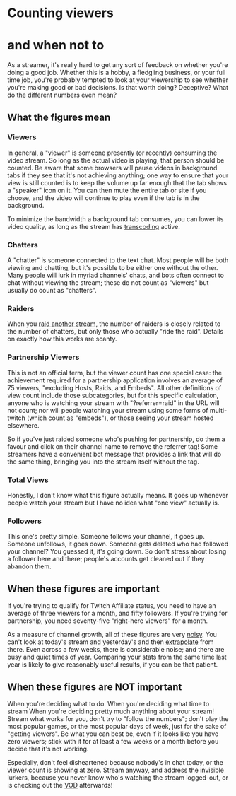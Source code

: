 # Counting viewers
# and when not to

As a streamer, it's really hard to get any sort of feedback on whether you're
doing a good job. Whether this is a hobby, a fledgling business, or your full
time job, you're probably tempted to look at your viewership to see whether
you're making good or bad decisions. Is that worth doing? Deceptive? What do
the different numbers even mean?

## What the figures mean

### Viewers

In general, a "viewer" is someone presently (or recently) consuming the video
stream. So long as the actual video is playing, that person should be counted.
Be aware that some browsers will pause videos in background tabs if they see
that it's not achieving anything; one way to ensure that your view is still
counted is to keep the volume up far enough that the tab shows a "speaker" icon
on it. You can then mute the entire tab or site if you choose, and the video
will continue to play even if the tab is in the background.

To minimize the bandwidth a background tab consumes, you can lower its video
quality, as long as the stream has [transcoding](Glossary#transcoding) active.

### Chatters

A "chatter" is someone connected to the text chat. Most people will be both
viewing and chatting, but it's possible to be either one without the other.
Many people will lurk in myriad channels' chats, and bots often connect to
chat without viewing the stream; these do not count as "viewers" but usually
do count as "chatters".

### Raiders

When you [raid another stream](RaidingOnTwitch), the number of raiders is
closely related to the number of chatters, but only those who actually "ride
the raid". Details on exactly how this works are scanty.

### Partnership Viewers

This is not an official term, but the viewer count has one special case: the
achievement required for a partnership application involves an average of 75
viewers, "excluding Hosts, Raids, and Embeds". All other definitions of view
count include those subcategories, but for this specific calculation, anyone
who is watching your stream with "?referrer=raid" in the URL will not count;
nor will people watching your stream using some forms of multi-twitch (which
count as "embeds"), or those seeing your stream hosted elsewhere.

So if you've just raided someone who's pushing for partnership, do them a
favour and click on their channel name to remove the referrer tag! Some
streamers have a convenient bot message that provides a link that will do the
same thing, bringing you into the stream itself without the tag.

### Total Views

Honestly, I don't know what this figure actually means. It goes up whenever
people watch your stream but I have no idea what "one view" actually is.

### Followers

This one's pretty simple. Someone follows your channel, it goes up. Someone
unfollows, it goes down. Someone gets deleted who had followed your channel?
You guessed it, it's going down. So don't stress about losing a follower here
and there; people's accounts get cleaned out if they abandon them.

## When these figures are important

If you're trying to qualify for Twitch Affiliate status, you need to have an
average of three viewers for a month, and fifty followers. If you're trying for
partnership, you need seventy-five "right-here viewers" for a month.

As a measure of channel growth, all of these figures are very [noisy](Glossary#noise).
You can't look at today's stream and yesterday's and then [extrapolate](https://xkcd.com/605/)
from there. Even across a few weeks, there is considerable noise; and there are
busy and quiet times of year. Comparing your stats from the same time last year
is likely to give reasonably useful results, if you can be that patient.

## When these figures are NOT important

When you're deciding what to do. When you're deciding what time to stream When
you're deciding pretty much anything about your stream! Stream what works for
you, don't try to "follow the numbers"; don't play the most popular games, or
the most popular days of week, just for the sake of "getting viewers". Be what
you can best be, even if it looks like you have zero viewers; stick with it
for at least a few weeks or a month before you decide that it's not working.

Especially, don't feel disheartened because nobody's in chat today, or the
viewer count is showing at zero. Stream anyway, and address the invisible
lurkers, because you never know who's watching the stream logged-out, or is
checking out the [VOD](Glossary#vod) afterwards!
